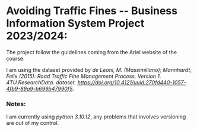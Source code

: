 # Avoiding Traffic Fines -- Business Information System Project 2023/2024:

The project follow the guidelines coming from the Ariel website of the course.

I am using the dataset provided by *de Leoni, M. (Massimiliano); Mannhardt, Felix (2015): Road Traffic Fine Management Process. Version 1. 4TU.ResearchData. dataset. https://doi.org/10.4121/uuid:270fd440-1057-4fb9-89a9-b699b47990f5*. 

### Notes:

I am currently using *python 3.10.12*, any problems that involves versioning are out of my control.